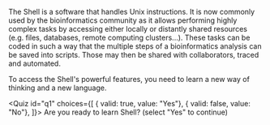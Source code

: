 <script>
import Quiz from "components/Quiz.svelte";
</script>

The Shell is a software that handles Unix instructions. It is now commonly used by the bioinformatics community as it allows performing highly complex tasks by accessing either locally or distantly shared resources (e.g. files, databases, remote computing clusters...). These tasks can be coded in such a way that the multiple steps of a bioinformatics analysis can be saved into scripts. Those may then be shared with collaborators, traced and automated.

To access the Shell's powerful features, you need to learn a new way of thinking and a new language.

<Quiz id="q1" choices={[
	{ valid: true, value: "Yes"},
	{ valid: false, value: "No"},
]}>
	<span slot="prompt">
		Are you ready to learn Shell? (select "Yes" to continue)
	</span>
</Quiz>
